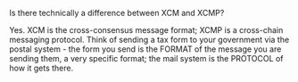 Is there technically a difference between XCM and XCMP?

Yes. XCM is the cross-consensus message format; XCMP is a cross-chain messaging protocol. Think of sending a tax form to your government via the postal system - the form you send is the FORMAT of the message you are sending them, a very specific format; the mail system is the PROTOCOL of how it gets there.

